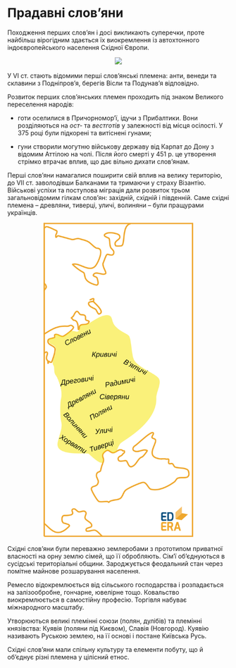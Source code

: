 Прадавні слов’яни
=================
Походження перших слов’ян і досі викликають суперечки, проте найбільш
вірогідним здається їх виокремлення із автохтонного індоєвропейського
населення Східної Європи.

<div align="center">
<img src="https://rawgit.com/chudaol/ed-era-book-history/master/images/slovv1.svg" class="image" width="450" />
</div>

У VI ст. стають відомими перші слов’янські племена: анти, венеди та
склавини з Подніпров’я, берегів Вісли та Подунав’я відповідно.

Розвиток перших слов’янських племен проходить під знаком Великого
переселення народів:

-   готи оселилися в Причорномор’ї, ідучи з Прибалтики. Вони
    розділяються на *ост-* та *вестготів* у залежності від місця
    осілості. У 375 році були підкорені та витіснені гунами;

-   гуни створили могутню військову державу від Карпат до Дону з відомим
    Аттілою на чолі. Після його смерті у 451 р. це утворення стрімко
    втрачає вплив, що дає вільно дихати слов’янам.

Перші слов’яни намагалися поширити свій вплив на велику територію, до
VII ст. заволодівши Балканами та тримаючи у страху Візантію. Військові
успіхи та поступова міграція дали розвиток трьом загальновідомим гілкам
слов’ян: західній, східній і південній. Саме східні племена – древляни,
тиверці, уличі, волиняни – були пращурами українців.

<div align="center">
<img src="../images/slov2.svg" width="340" class="image">
</div>

Східні слов’яни були переважно землеробами з прототипом приватної
власності на орну землю сімей, що її обробляють. Сім’ї об’єднуються в
сусідські територіальні общини. Зароджується феодальний стан через
помітне майнове розшарування населення.

Ремесло відокремлюється від сільського господарства і розпадається на
залізообробне, гончарне, ювелірне тощо. Ковальство виокремлюється в
самостійну професію. Торгівля набуває міжнародного масштабу.


Утворюються великі племінні союзи (полян, дулібів) та племінні
князівства: Куявія (поляни під Києвом), Славія (Новгород). Куявію
називають Руською землею, на її основі і постане Київська Русь.

Східні слов’яни мали спільну культуру та елементи побуту, що й об’єднує
різні племена у цілісний етнос.





